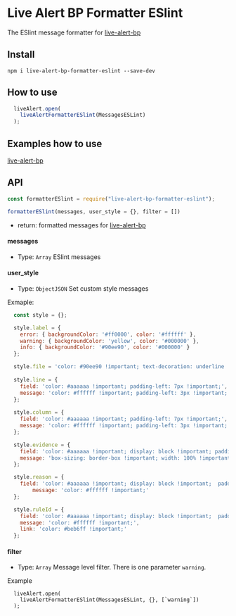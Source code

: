 # Live Alert BP Formatter ESlint

The ESlint message formatter for [live-alert-bp](https://github.com/semiromid/live-alert-bp)


##  Install
```shell
npm i live-alert-bp-formatter-eslint --save-dev
```

## How to use

```javascript
  liveAlert.open(
    liveAlertFormatterESlint(MessagesESLint)
  );
```


## Examples how to use

[live-alert-bp](https://github.com/semiromid/live-alert-bp#examples)

## API

```javascript
const formatterESlint = require("live-alert-bp-formatter-eslint");

formatterESlint(messages, user_style = {}, filter = [])
```

* return:  formatted messages for [live-alert-bp](https://github.com/semiromid/live-alert-bp)

#### messages
* Type: `Array`
ESlint messages

#### user_style
* Type: `ObjectJSON`
Set custom style messages

Exmaple:
```javascript
  const style = {};	

  style.label = {
	error: { backgroundColor: '#ff0000', color: '#ffffff' },
	warning: { backgroundColor: 'yellow', color: '#000000' },
	info: { backgroundColor: '#90ee90', color: '#000000' }
  };

  style.file = 'color: #90ee90 !important; text-decoration: underline !important;';
	
  style.line = {
	field: 'color: #aaaaaa !important; padding-left: 7px !important;', 
	message: 'color: #ffffff !important; padding-left: 3px !important;'
  };
	
  style.column = {
	field: 'color: #aaaaaa !important; padding-left: 7px !important;', 
	message: 'color: #ffffff !important; padding-left: 3px !important;'
  };

  style.evidence = {
	field: 'color: #aaaaaa !important; display: block !important; padding-bottom: 8px !important;', 
	message: 'box-sizing: border-box !important; width: 100% !important; overflow-x: auto !important; color: #ffffff !important; display: inline-block !important; border: dashed 1px #b9b9b9 !important; padding: 20px !important;'
  };

  style.reason = {
	field: 'color: #aaaaaa !important; display: block !important;  padding-top: 3px !important;', 
		message: 'color: #ffffff !important;'
  };	

  style.ruleId = {
	field: 'color: #aaaaaa !important; display: block !important;  padding-top: 3px !important;', 
	message: 'color: #ffffff !important;',
	link: 'color: #beb6ff !important;'
  };
```

#### filter
* Type: `Array`
Message level filter. There is one parameter `warning`.

Example
```
  liveAlert.open(
    liveAlertFormatterESlint(MessagesESLint, {}, [`warning`])
  );
```
